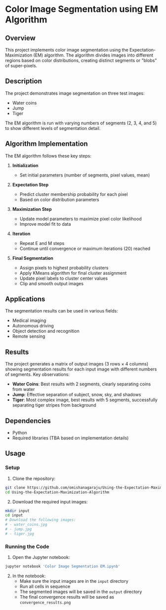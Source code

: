 # Color Image Segmentation using EM Algorithm

## Overview
This project implements color image segmentation using the Expectation-Maximization (EM) algorithm. The algorithm divides images into different regions based on color distributions, creating distinct segments or "blobs" of super-pixels.

## Description
The project demonstrates image segmentation on three test images:
- Water coins
- Jump
- Tiger

The EM algorithm is run with varying numbers of segments (2, 3, 4, and 5) to show different levels of segmentation detail.

## Algorithm Implementation
The EM algorithm follows these key steps:

1. **Initialization**
   - Set initial parameters (number of segments, pixel values, mean)

2. **Expectation Step**
   - Predict cluster membership probability for each pixel
   - Based on color distribution parameters

3. **Maximization Step**
   - Update model parameters to maximize pixel color likelihood
   - Improve model fit to data

4. **Iteration**
   - Repeat E and M steps
   - Continue until convergence or maximum iterations (20) reached

5. **Final Segmentation**
   - Assign pixels to highest probability clusters
   - Apply KMeans algorithm for final cluster assignment
   - Update pixel labels to cluster center values
   - Clip and smooth output images

## Applications
The segmentation results can be used in various fields:
- Medical imaging
- Autonomous driving
- Object detection and recognition
- Remote sensing

## Results
The project generates a matrix of output images (3 rows × 4 columns) showing segmentation results for each input image with different numbers of segments. Key observations:

- **Water Coins**: Best results with 2 segments, clearly separating coins from water
- **Jump**: Effective separation of subject, snow, sky, and shadows
- **Tiger**: Most complex image, best results with 5 segments, successfully separating tiger stripes from background

## Dependencies
- Python
- Required libraries (TBA based on implementation details)

## Usage

### Setup
1. Clone the repository:
```bash
git clone https://github.com/omishanagaraju/Using-the-Expectation-Maximization-Algorithm/
cd Using-the-Expectation-Maximization-Algorithm
```

2. Download the required input images:
```bash
mkdir input
cd input
# Download the following images:
# - water_coins.jpg
# - jump.jpg
# - tiger.jpg
```

### Running the Code
1. Open the Jupyter notebook:
```bash
jupyter notebook 'Color Image Segmentation EM.ipynb'
```

2. In the notebook:
   - Make sure the input images are in the `input` directory
   - Run all cells in sequence
   - The segmented images will be saved in the `output` directory
   - The final convergence results will be saved as `convergence_results.png`
